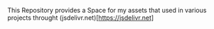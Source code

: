 This Repository provides a Space for my assets that used in various projects throught (jsdelivr.net)[https://jsdelivr.net]